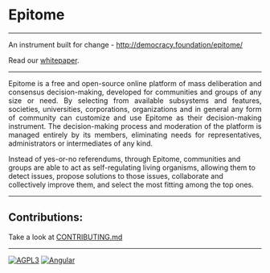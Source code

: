 # Epitome
-----------------------------------

An instrument built for change - http://democracy.foundation/epitome/

Read our [whitepaper](https://github.com/TheDemocracyFoundation/whitepaper).

-----------------------------------
<p align="justify">Epitome is a free and open-source online platform of mass deliberation and consensus decision-making, developed for communities and groups of any size or need. By selecting from available subsystems and features, societies, universities, corporations, organizations and in general any form of community can customize and use Epitome as their decision-making instrument. The decision-making process and moderation of the platform is managed entirely by its members, eliminating needs for representatives, administrators or intermediates of any kind.

Instead of yes-or-no referendums, through Epitome, communities and groups are able to act as self-regulating living organisms, allowing them to detect issues, propose solutions to those issues, collaborate and collectively improve them, and select the most fitting among the top ones.</p>


-----------------------------------

Contributions:
-----------------------------------

Take a look at [CONTRIBUTING.md](CONTRIBUTING.md)

-----------------------------------

[![AGPL3](https://www.gnu.org/graphics/agplv3-155x51.png)](LICENSE.txt)
[![Angular](https://angular.io/assets/images/logos/angular/angular.png)](https://angular.io/)

